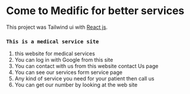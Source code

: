 # Come to Medific for better services

This project was Tailwind ui with [React js](https://medific-authantication.web.app/).

### `This is a medical service site`

  1. this website for medical services
  2. You can log in with Google from this site
  3. You can contact with us from this website contact Us page
  4. You can see our services form service page
  5. Any kind of service you need for your patient then call us
  6. You can get our number by looking at the web site


